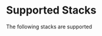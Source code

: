<script setup>
import { VPTeamMembers } from 'vitepress/theme'

const members = [
  {
    avatar: '/support/nodejs.png',
    name: 'Node',

  },
  {
    avatar: '/support/python.png',
    name: 'Python',
  
  },
  {
    avatar: '/support/go.svg',
    name: 'Golang',
 
  },
  {
    avatar: '/support/bun.png',
    name: 'Bun',
  },
  {
    avatar: '/support/html.png',
    name: 'Static Websites',
  },
]
</script>

# Supported Stacks

The following stacks are supported

<VPTeamMembers size="small" :members />
